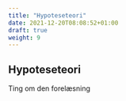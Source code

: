 ```yaml
---
title: "Hypoteseteori"
date: 2021-12-20T08:08:52+01:00
draft: true
weight: 9
---
```


## Hypoteseteori


Ting om den forelæsning